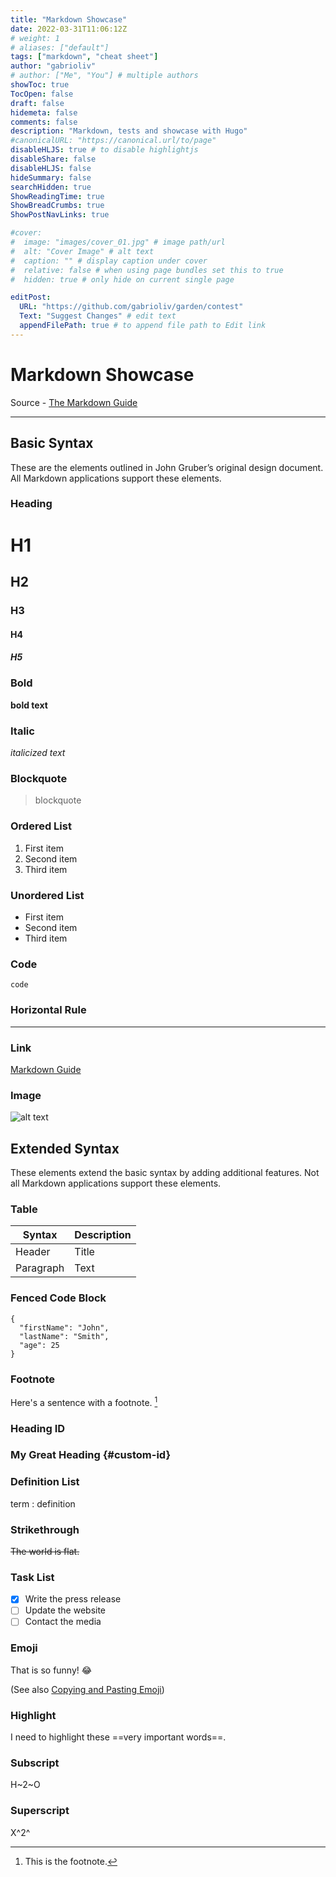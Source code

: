```yaml
---
title: "Markdown Showcase"
date: 2022-03-31T11:06:12Z
# weight: 1
# aliases: ["default"]
tags: ["markdown", "cheat sheet"]
author: "gabrioliv"
# author: ["Me", "You"] # multiple authors
showToc: true
TocOpen: false
draft: false
hidemeta: false
comments: false
description: "Markdown, tests and showcase with Hugo"
#canonicalURL: "https://canonical.url/to/page"
disableHLJS: true # to disable highlightjs
disableShare: false
disableHLJS: false
hideSummary: false
searchHidden: true
ShowReadingTime: true
ShowBreadCrumbs: true
ShowPostNavLinks: true

#cover:
#  image: "images/cover_01.jpg" # image path/url
#  alt: "Cover Image" # alt text
#  caption: "" # display caption under cover
#  relative: false # when using page bundles set this to true
#  hidden: true # only hide on current single page

editPost:
  URL: "https://github.com/gabrioliv/garden/contest"
  Text: "Suggest Changes" # edit text
  appendFilePath: true # to append file path to Edit link
---
```


# Markdown Showcase
Source - [The Markdown Guide](https://www.markdownguide.org)

---

## Basic Syntax

These are the elements outlined in John Gruber’s original design document. All Markdown applications support these elements.

### Heading

# H1
## H2
### H3
#### H4
##### H5

### Bold

**bold text**

### Italic

*italicized text*

### Blockquote

> blockquote

### Ordered List

1. First item
2. Second item
3. Third item

### Unordered List

- First item
- Second item
- Third item

### Code

`code`

### Horizontal Rule

---

### Link

[Markdown Guide](https://www.markdownguide.org)

### Image

![alt text](https://www.markdownguide.org/assets/images/tux.png)

## Extended Syntax

These elements extend the basic syntax by adding additional features. Not all Markdown applications support these elements.

### Table

| Syntax | Description |
| ----------- | ----------- |
| Header | Title |
| Paragraph | Text |

### Fenced Code Block

```
{
  "firstName": "John",
  "lastName": "Smith",
  "age": 25
}
```

### Footnote

Here's a sentence with a footnote. [^1]

[^1]: This is the footnote.

### Heading ID

### My Great Heading {#custom-id}

### Definition List

term
: definition

### Strikethrough

~~The world is flat.~~

### Task List

- [x] Write the press release
- [ ] Update the website
- [ ] Contact the media

### Emoji

That is so funny! :joy:

(See also [Copying and Pasting Emoji](https://www.markdownguide.org/extended-syntax/#copying-and-pasting-emoji))

### Highlight

I need to highlight these ==very important words==.

### Subscript

H~2~O

### Superscript

X^2^